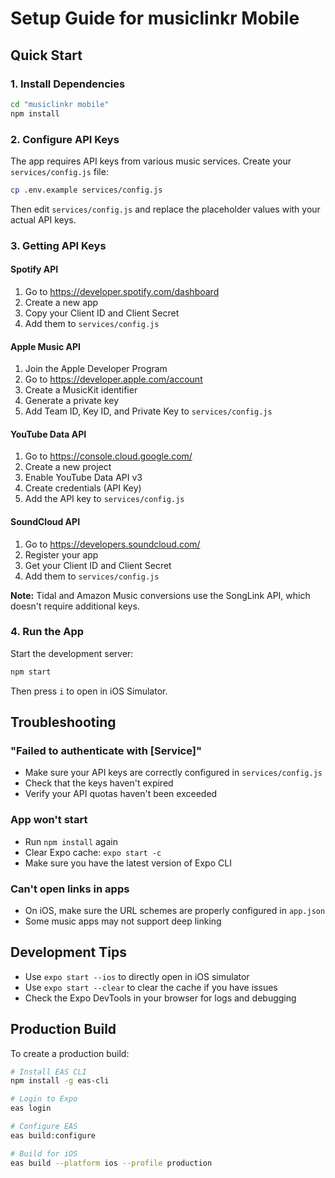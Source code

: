 # Setup Guide for musiclinkr Mobile

## Quick Start

### 1. Install Dependencies

```bash
cd "musiclinkr mobile"
npm install
```

### 2. Configure API Keys

The app requires API keys from various music services. Create your `services/config.js` file:

```bash
cp .env.example services/config.js
```

Then edit `services/config.js` and replace the placeholder values with your actual API keys.

### 3. Getting API Keys

#### Spotify API
1. Go to https://developer.spotify.com/dashboard
2. Create a new app
3. Copy your Client ID and Client Secret
4. Add them to `services/config.js`

#### Apple Music API
1. Join the Apple Developer Program
2. Go to https://developer.apple.com/account
3. Create a MusicKit identifier
4. Generate a private key
5. Add Team ID, Key ID, and Private Key to `services/config.js`

#### YouTube Data API
1. Go to https://console.cloud.google.com/
2. Create a new project
3. Enable YouTube Data API v3
4. Create credentials (API Key)
5. Add the API key to `services/config.js`

#### SoundCloud API
1. Go to https://developers.soundcloud.com/
2. Register your app
3. Get your Client ID and Client Secret
4. Add them to `services/config.js`

**Note:** Tidal and Amazon Music conversions use the SongLink API, which doesn't require additional keys.

### 4. Run the App

Start the development server:

```bash
npm start
```

Then press `i` to open in iOS Simulator.

## Troubleshooting

### "Failed to authenticate with [Service]"
- Make sure your API keys are correctly configured in `services/config.js`
- Check that the keys haven't expired
- Verify your API quotas haven't been exceeded

### App won't start
- Run `npm install` again
- Clear Expo cache: `expo start -c`
- Make sure you have the latest version of Expo CLI

### Can't open links in apps
- On iOS, make sure the URL schemes are properly configured in `app.json`
- Some music apps may not support deep linking

## Development Tips

- Use `expo start --ios` to directly open in iOS simulator
- Use `expo start --clear` to clear the cache if you have issues
- Check the Expo DevTools in your browser for logs and debugging

## Production Build

To create a production build:

```bash
# Install EAS CLI
npm install -g eas-cli

# Login to Expo
eas login

# Configure EAS
eas build:configure

# Build for iOS
eas build --platform ios --profile production
```
